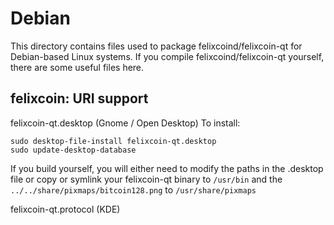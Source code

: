 
Debian
====================
This directory contains files used to package felixcoind/felixcoin-qt
for Debian-based Linux systems. If you compile felixcoind/felixcoin-qt yourself, there are some useful files here.

## felixcoin: URI support ##


felixcoin-qt.desktop  (Gnome / Open Desktop)
To install:

	sudo desktop-file-install felixcoin-qt.desktop
	sudo update-desktop-database

If you build yourself, you will either need to modify the paths in
the .desktop file or copy or symlink your felixcoin-qt binary to `/usr/bin`
and the `../../share/pixmaps/bitcoin128.png` to `/usr/share/pixmaps`

felixcoin-qt.protocol (KDE)

